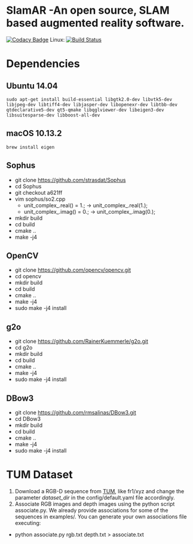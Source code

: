 SlamAR -An open source, SLAM based augmented reality software.
================================
[![Codacy Badge](https://api.codacy.com/project/badge/Grade/1a7f2c86eac84c2c8b27e2a84f891b21)](https://www.codacy.com/app/cgnerds/SlamAR?utm_source=github.com&amp;utm_medium=referral&amp;utm_content=cgnerds/SlamAR&amp;utm_campaign=Badge_Grade)
Linux: [![Build Status](https://travis-ci.org/cgnerds/SlamAR.svg?branch=master)](https://travis-ci.org/cgnerds/SlamAR)

# Dependencies
## Ubuntu 14.04
```
sudo apt-get install build-essential libgtk2.0-dev libvtk5-dev libjpeg-dev libtiff4-dev libjasper-dev libopenexr-dev libtbb-dev qtdeclarative5-dev qt5-qmake libqglviewer-dev libeigen3-dev libsuitesparse-dev libboost-all-dev
```

## macOS 10.13.2
```
brew install eigen
```

## Sophus
- git clone https://github.com/strasdat/Sophus
- cd Sophus
- git checkout a621ff
- vim sophus/so2.cpp
  - unit_complex_.real() = 1.; -> unit_complex_.real(1.);
  - unit_complex_.imag() = 0.; -> unit_complex_.imag(0.);
- mkdir build
- cd build
- cmake ..
- make -j4

## OpenCV
- git clone https://github.com/opencv/opencv.git
- cd opencv
- mkdir build
- cd build
- cmake ..
- make -j4
- sudo make -j4 install

## g2o
- git clone https://github.com/RainerKuemmerle/g2o.git
- cd g2o
- mkdir build
- cd build
- cmake ..
- make -j4
- sudo make -j4 install

## DBow3
- git clone https://github.com/rmsalinas/DBow3.git
- cd DBow3
- mkdir build
- cd build
- cmake ..
- make -j4
- sudo make -j4 install

# TUM Dataset
1. Download a RGB-D sequence from [TUM](http://vision.in.tum.de/data/datasets/rgbd-dataset/download), like fr1/xyz and change the parameter *dataset_dir* in the config/default.yaml file accordingly.  
2. Associate RGB images and depth images using the python script associate.py. We already provide associations for some of the sequences in examples/. You can generate your own associations file executing:
- python associate.py rgb.txt depth.txt > associate.txt
